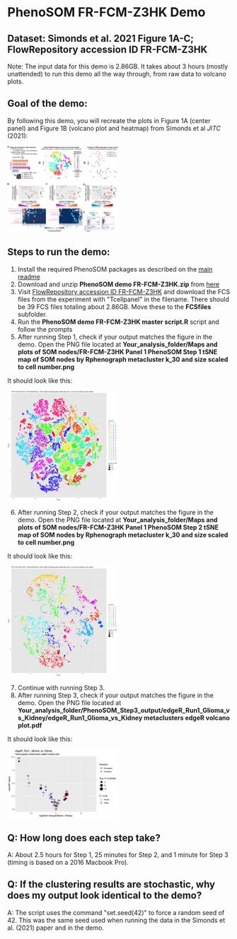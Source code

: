 # PhenoSOM FR-FCM-Z3HK Demo
## Dataset:  Simonds et al. 2021 Figure 1A-C; FlowRepository accession ID FR-FCM-Z3HK

Note: The input data for this demo is 2.86GB. It takes about 3 hours (mostly unattended) to run this demo all the way through, from raw data to volcano plots. 

## Goal of the demo:
By following this demo, you will recreate the plots in Figure 1A (center panel) and Figure 1B (volcano plot and heatmap) from Simonds et al *JITC* (2021):

<img src="https://github.com/esimonds/PhenoSOM/raw/main/FR-FCM-Z3HK_demo/images/Simonds_et_al_JITC_2021_Figure_1.png" alt="Simonds et al JITC 2021 Figure 1" width="250"/>

## Steps to run the demo:

1. Install the required PhenoSOM packages as described on the [main readme](../README.md)
2. Download and unzip **PhenoSOM demo FR-FCM-Z3HK.zip** from [here](https://github.com/esimonds/PhenoSOM/raw/main/FR-FCM-Z3HK_demo/PhenoSOM_demo_FR-FCM-Z3HK.zip)
3. Visit [FlowRepository accession ID FR-FCM-Z3HK](http://flowrepository.org/experiments/3636) and download the FCS files from the experiment with "Tcellpanel" in the filename. There should be 39 FCS files totaling about 2.86GB. Move these to the **FCSfiles** subfolder.
4. Run the **PhenoSOM demo FR-FCM-Z3HK master script.R** script and follow the prompts
5. After running Step 1, check if your output matches the figure in the demo. Open the PNG file located at **Your_analysis_folder/Maps and plots of SOM nodes/FR-FCM-Z3HK Panel 1 PhenoSOM Step 1 tSNE map of SOM nodes by Rphenograph metacluster k_30 and size scaled to cell number.png** 

It should look like this:

<img src="https://github.com/esimonds/PhenoSOM/raw/main/FR-FCM-Z3HK_demo/images/FR-FCM-Z3HK_Demo_Step1_output_success.png" alt="tSNE plot of Step 1 SOM nodes colored by PhenoGraph cluster" width="250"/>

6. After running Step 2, check if your output matches the figure in the demo. Open the PNG file located at **Your_analysis_folder/Maps and plots of SOM nodes/FR-FCM-Z3HK Panel 1 PhenoSOM Step 2 tSNE map of SOM nodes by Rphenograph metacluster k_30 and size scaled to cell number.png** 

It should look like this:

<img src="https://github.com/esimonds/PhenoSOM/raw/main/FR-FCM-Z3HK_demo/images/FR-FCM-Z3HK_Demo_Step2_output_success.png" alt="tSNE plot of Step 2 SOM nodes colored by PhenoGraph cluster" width="250"/>

7. Continue with running Step 3.
8. After running Step 3, check if your output matches the figure in the demo. Open the PNG file located at **Your_analysis_folder/PhenoSOM_Step3_output/edgeR_Run1_Glioma_vs_Kidney/edgeR_Run1_Glioma_vs_Kidney metaclusters edgeR volcano plot.pdf**

It should look like this:

<img src="https://github.com/esimonds/PhenoSOM/raw/main/FR-FCM-Z3HK_demo/images/FR-FCM-Z3HK_Demo_Step3_output_success.png" alt="Volcano plot of Glioma vs Kidney" width="250"/>

## Q: How long does each step take?
A:  About 2.5 hours for Step 1, 25 minutes for Step 2, and 1 minute for Step 3 (timing is based on a 2016 Macbook Pro).

## Q:  If the clustering results are stochastic, why does my output look identical to the demo?
A:  The script uses the command "set.seed(42)" to force a random seed of 42. This was the same seed used when running the data in the Simonds et al. (2021) paper and in the demo.
